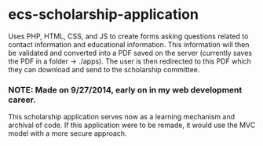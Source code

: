 # ecs-scholarship-application
Uses PHP, HTML, CSS, and JS to create forms asking questions related to contact information and educational information. This information will then be validated and converted into a PDF saved on the server (currently saves the PDF in a folder -> ./apps). The user is then redirected to this PDF which they can download and send to the scholarship committee.

### NOTE: Made on 9/27/2014, early on in my web development career. 
This scholarship application serves now as a learning mechanism and archival of code. If this application were to be remade, it would use the MVC model with a more secure approach.
